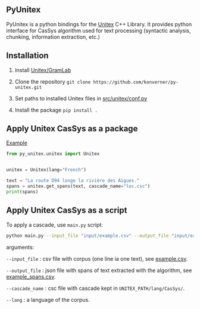 ## PyUnitex

PyUnitex is a python bindings for the [Unitex](https://unitexgramlab.org/fr) C++ Library. It provides python interface for CasSys algorithm used for text processing (syntactic analysis, chunking, information extraction, etc.)

## Installation

1. Install [Unitex/GramLab](https://unitexgramlab.org/fr#downloads)

2. Clone the repository `git clone https://github.com/konverner/py-unitex.git`

3. Set paths to installed Unitex files in [src/unitex/conf.py](https://github.com/konverner/py-unitex/blob/master/src/unitex/conf.py)

4. Install the package `pip install .`

## Apply Unitex CasSys as a package

[Example](https://github.com/konverner/py-unitex/blob/master/demo.ipynb)

```Python
from py_unitex.unitex import Unitex


unitex = Unitex(lang="French")

text = "La route D94 longe la rivière des Aigues."
spans = unitex.get_spans(text, cascade_name="loc.csc")
print(spans)
```

## Apply Unitex CasSys as a script

To apply a cascade, use `main.py` script:

```bash
python main.py --input_file "input/example.csv" --output_file "input/example_spans.json" --cascade_name "loc.csc" --lang "French"
```

arguments:

`--input_file` : csv file with corpus (one line ia one text), see [example.csv](https://github.com/konverner/py-unitex/blob/master/input/example.csv).

`--output_file` : json file with spans of text extracted with the algorithm, see [example_spans.csv](https://github.com/konverner/py-unitex/blob/master/output/example_spans.json).

`--cascade_name` : csc file with cascade kept in `UNITEX_PATH/lang/CasSys/`.

`--lang` : a language of the corpus.



